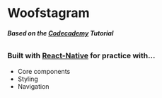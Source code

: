 # Woofstagram
###### **Based on the [Codecademy](https://codecademy.com) Tutorial**  

### Built with [React-Native](https://reactnative.dev/) for practice with...
* Core components 
* Styling
* Navigation
